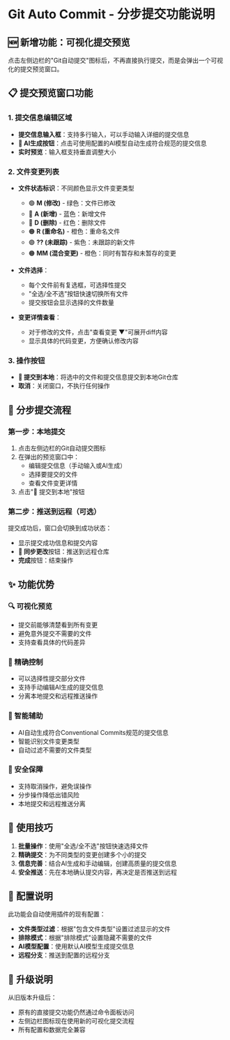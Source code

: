 # Git Auto Commit - 分步提交功能说明

## 🆕 新增功能：可视化提交预览

点击左侧边栏的"Git自动提交"图标后，不再直接执行提交，而是会弹出一个可视化的提交预览窗口。

## 📋 提交预览窗口功能

### 1. 提交信息编辑区域
- **提交信息输入框**：支持多行输入，可以手动输入详细的提交信息
- **🤖 AI生成按钮**：点击可使用配置的AI模型自动生成符合规范的提交信息
- **实时预览**：输入框支持垂直调整大小

### 2. 文件变更列表
- **文件状态标识**：不同颜色显示文件变更类型
  - 🟢 **M (修改)** - 绿色：文件已修改
  - 🔵 **A (新增)** - 蓝色：新增文件
  - 🔴 **D (删除)** - 红色：删除文件
  - 🟠 **R (重命名)** - 橙色：重命名文件
  - 🟣 **?? (未跟踪)** - 紫色：未跟踪的新文件
  - 🟠 **MM (混合变更)** - 橙色：同时有暂存和未暂存的变更

- **文件选择**：
  - 每个文件前有复选框，可选择性提交
  - "全选/全不选"按钮快速切换所有文件
  - 提交按钮会显示选择的文件数量

- **变更详情查看**：
  - 对于修改的文件，点击"查看变更 ▼"可展开diff内容
  - 显示具体的代码变更，方便确认修改内容

### 3. 操作按钮
- **💾 提交到本地**：将选中的文件和提交信息提交到本地Git仓库
- **取消**：关闭窗口，不执行任何操作

## 🔄 分步提交流程

### 第一步：本地提交
1. 点击左侧边栏的Git自动提交图标
2. 在弹出的预览窗口中：
   - 编辑提交信息（手动输入或AI生成）
   - 选择要提交的文件
   - 查看文件变更详情
3. 点击"💾 提交到本地"按钮

### 第二步：推送到远程（可选）
提交成功后，窗口会切换到成功状态：
- 显示提交成功信息和提交内容
- **🚀 同步更改**按钮：推送到远程仓库
- **完成**按钮：结束操作

## ✨ 功能优势

### 🔍 可视化预览
- 提交前能够清楚看到所有变更
- 避免意外提交不需要的文件
- 支持查看具体的代码差异

### 🎯 精确控制
- 可以选择性提交部分文件
- 支持手动编辑AI生成的提交信息
- 分离本地提交和远程推送操作

### 🤖 智能辅助
- AI自动生成符合Conventional Commits规范的提交信息
- 智能识别文件变更类型
- 自动过滤不需要的文件类型

### 🔐 安全保障
- 支持取消操作，避免误操作
- 分步操作降低出错风险
- 本地提交和远程推送分离

## 📝 使用技巧

1. **批量操作**：使用"全选/全不选"按钮快速选择文件
2. **精确提交**：为不同类型的变更创建多个小的提交
3. **信息完善**：结合AI生成和手动编辑，创建高质量的提交信息
4. **安全推送**：先在本地确认提交内容，再决定是否推送到远程

## 🔧 配置说明

此功能会自动使用插件的现有配置：
- **文件类型过滤**：根据"包含文件类型"设置过滤显示的文件
- **排除模式**：根据"排除模式"设置隐藏不需要的文件
- **AI模型配置**：使用默认AI模型生成提交信息
- **远程分支**：推送到配置的远程分支

## 🚀 升级说明

从旧版本升级后：
- 原有的直接提交功能仍然通过命令面板访问
- 左侧边栏图标现在使用新的可视化提交流程
- 所有配置和数据完全兼容
